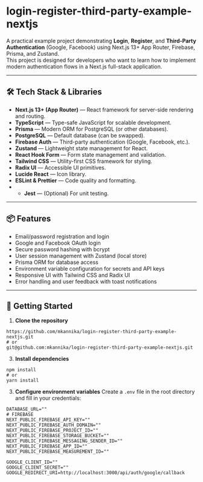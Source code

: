 # login-register-third-party-example-nextjs

A practical example project demonstrating **Login**, **Register**, and **Third-Party Authentication** (Google, Facebook) using Next.js 13+ App Router, Firebase, Prisma, and Zustand.  
This project is designed for developers who want to learn how to implement modern authentication flows in a Next.js full-stack application.

---

## 🛠️ Tech Stack & Libraries

- **Next.js 13+ (App Router)** — React framework for server-side rendering and routing.
- **TypeScript** — Type-safe JavaScript for scalable development.
- **Prisma** — Modern ORM for PostgreSQL (or other databases).
- **PostgreSQL** — Default database (can be swapped).
- **Firebase Auth** — Third-party authentication (Google, Facebook, etc.).
- **Zustand** — Lightweight state management for React.
- **React Hook Form** — Form state management and validation.
- **Tailwind CSS** — Utility-first CSS framework for styling.
- **Radix UI** — Accessible UI primitives.
- **Lucide React** — Icon library.
- **ESLint & Prettier** — Code quality and formatting.
- - **Jest** — (Optional) For unit testing.

---

## 📦 Features

- Email/password registration and login
- Google and Facebook OAuth login
- Secure password hashing with bcrypt
- User session management with Zustand (local store)
- Prisma ORM for database access
- Environment variable configuration for secrets and API keys
- Responsive UI with Tailwind CSS and Radix UI
- Error handling and user feedback with toast notifications

---

## 🚀 Getting Started

1. **Clone the repository**
```
https://github.com/mkannika/login-register-third-party-example-nextjs.git
# or
git@github.com:mkannika/login-register-third-party-example-nextjs.git
```

3. **Install dependencies**
```
npm install
# or
yarn install
```
3. **Configure environment variables**
Create a `.env` file in the root directory and fill in your credentials:
```
DATABASE_URL=""
# FIREBASE
NEXT_PUBLIC_FIREBASE_API_KEY=""
NEXT_PUBLIC_FIREBASE_AUTH_DOMAIN=""
NEXT_PUBLIC_FIREBASE_PROJECT_ID=""
NEXT_PUBLIC_FIREBASE_STORAGE_BUCKET=""
NEXT_PUBLIC_FIREBASE_MESSAGING_SENDER_ID=""
NEXT_PUBLIC_FIREBASE_APP_ID=""
NEXT_PUBLIC_FIREBASE_MEASUREMENT_ID=""

GOOGLE_CLIENT_ID=""
GOOGLE_CLIENT_SECRET=""
GOOGLE_REDIRECT_URI=http://localhost:3000/api/auth/google/callback
```
